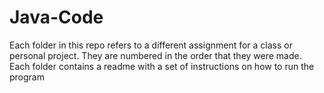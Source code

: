 # Java-Code
Each folder in this repo refers to a different assignment for a class or personal project. They are numbered in the order that they were made.
Each folder contains a readme with a set of instructions on how to run the program
